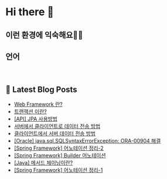 # Hi there 👋

## 이런 환경에 익숙해요✍🏼

## 언어

<p>
  <img alt="" src= "https://img.shields.io/badge/JavaScript-F7DF1E?style=flat-square&logo=JavaScript&logoColor=white"/> 
  <img alt="" src= "https://img.shields.io/badge/TypeScript-black?logo=typescript&logoColor=blue"/>
</p>

## 📕 Latest Blog Posts

<ul><li><a href='https://o-ohi-code.tistory.com/45' target='_blank'>Web Framework 란?</a></li><li><a href='https://o-ohi-code.tistory.com/44' target='_blank'>트랜잭션 이란?</a></li><li><a href='https://o-ohi-code.tistory.com/43' target='_blank'>[API] JPA 사용방법</a></li><li><a href='https://o-ohi-code.tistory.com/42' target='_blank'>서버에서 클라이언트로 데이터 전송 방법</a></li><li><a href='https://o-ohi-code.tistory.com/41' target='_blank'>클라이언트에서 서버 데이터 전송 방법</a></li><li><a href='https://o-ohi-code.tistory.com/40' target='_blank'>[Oracle] java.sql.SQLSyntaxErrorException: ORA-00904 해결</a></li><li><a href='https://o-ohi-code.tistory.com/39' target='_blank'>[Spring Framework] 어노테이션 정리-2</a></li><li><a href='https://o-ohi-code.tistory.com/38' target='_blank'>[Spring Framework] Builder 어노테이션</a></li><li><a href='https://o-ohi-code.tistory.com/37' target='_blank'>[Java] 메서드 체이닝이란?</a></li><li><a href='https://o-ohi-code.tistory.com/36' target='_blank'>[Spring Framework] 어노테이션 정리-1</a></li></ul>